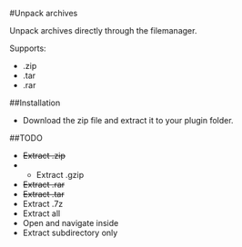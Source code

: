 #Unpack archives

Unpack archives directly through the filemanager.

Supports:
- .zip
- .tar
- .rar

##Installation

- Download the zip file and extract it to your plugin folder.

##TODO

- ~~Extract .zip~~
- - Extract .gzip
- ~~Extract .rar~~
- ~~Extract .tar~~
- Extract .7z
- Extract all
- Open and navigate inside
- Extract subdirectory only
